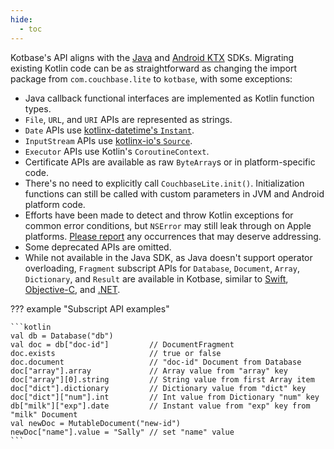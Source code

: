 ```yaml
---
hide:
  - toc
---
```


Kotbase's API aligns with the [Java](https://docs.couchbase.com/couchbase-lite/current/java/quickstart.html) and
[Android KTX](https://docs.couchbase.com/couchbase-lite/current/android/quickstart.html) SDKs. Migrating existing Kotlin
code can be as straightforward as changing the import package from `com.couchbase.lite` to `kotbase`, with some
exceptions:

* Java callback functional interfaces are implemented as Kotlin function types.
* `File`, `URL`, and `URI` APIs are represented as strings.
* `Date` APIs use [kotlinx-datetime's `Instant`](
  https://kotlinlang.org/api/kotlinx-datetime/kotlinx-datetime/kotlinx.datetime/-instant/).
* `InputStream` APIs use [kotlinx-io's `Source`](
  https://fzhinkin.github.io/kotlinx-io-dokka-docs-preview/kotlinx-io-core/kotlinx.io/-source/).
* `Executor` APIs use Kotlin's `CoroutineContext`.
* Certificate APIs are available as raw `ByteArray`s or in platform-specific code.
* There's no need to explicitly call `CouchbaseLite.init()`. Initialization functions can still be called with custom
  parameters in JVM and Android platform code.
* Efforts have been made to detect and throw Kotlin exceptions for common error conditions, but `NSError` may still leak
  through on Apple platforms. [Please report](https://github.com/jeffdgr8/kotbase/issues/new) any occurrences that may
  deserve addressing.
* Some deprecated APIs are omitted.
* While not available in the Java SDK, as Java doesn't support operator overloading, `Fragment` subscript APIs for
  `Database`, `Document`, `Array`, `Dictionary`, and `Result` are available in Kotbase, similar to [Swift](
  https://docs.couchbase.com/mobile/3.0.2/couchbase-lite-swift/Classes/Fragment.html), [Objective-C](
  https://docs.couchbase.com/mobile/3.0.2/couchbase-lite-objc/Protocols/CBLFragment.html), and [.NET](
  https://docs.couchbase.com/mobile/3.0.2/couchbase-lite-net/api/Couchbase.Lite.IFragment.html).

??? example "Subscript API examples"

    ```kotlin
    val db = Database("db")
    val doc = db["doc-id"]         // DocumentFragment
    doc.exists                     // true or false
    doc.document                   // "doc-id" Document from Database
    doc["array"].array             // Array value from "array" key
    doc["array"][0].string         // String value from first Array item
    doc["dict"].dictionary         // Dictionary value from "dict" key
    doc["dict"]["num"].int         // Int value from Dictionary "num" key
    db["milk"]["exp"].date         // Instant value from "exp" key from "milk" Document
    val newDoc = MutableDocument("new-id")
    newDoc["name"].value = "Sally" // set "name" value
    ```
